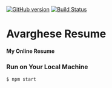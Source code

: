 [![GitHub version](https://badge.fury.io/gh/arvarghese%2Fresume.svg)](https://badge.fury.io/gh/arvarghese%2Fresume)
[![Build Status](https://travis-ci.org/arvarghese/resume.svg?branch=master)](https://travis-ci.org/arvarghese/resume) 

# Avarghese Resume

#### My Online Resume

### Run on Your Local Machine
```bash
$ npm start
```  